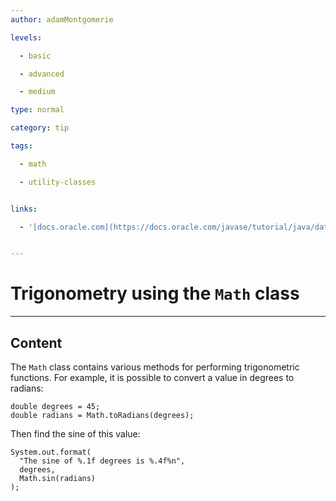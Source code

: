 ```yaml
---
author: adamMontgomerie

levels:

  - basic

  - advanced

  - medium

type: normal

category: tip

tags:

  - math

  - utility-classes


links:

  - '[docs.oracle.com](https://docs.oracle.com/javase/tutorial/java/data/beyondmath.html){website}'


---
```


# Trigonometry using the `Math` class

---

## Content

The `Math` class contains various methods for performing trigonometric functions. For example, it is possible to convert a value in degrees to radians:

```
double degrees = 45;
double radians = Math.toRadians(degrees);
```

Then find the sine of this value:

```
System.out.format(
  "The sine of %.1f degrees is %.4f%n",
  degrees,
  Math.sin(radians)
);
```
